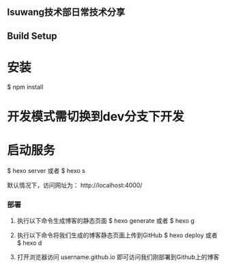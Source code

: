 ## Isuwang技术部日常技术分享

## Build Setup

# 安装
$ npm install

# 开发模式需切换到dev分支下开发
# 启动服务
$ hexo server
或者
$ hexo s

默认情况下，访问网址为： http://localhost:4000/

### 部署
1) 执行以下命令生成博客的静态页面
$ hexo generate
或者 $ hexo g

2) 执行以下命令将我们生成的博客静态页面上传到GitHub
$ hexo deploy
或者 $ hexo d

3) 打开浏览器访问 username.github.io 即可访问我们刚部署到Github上的博客

